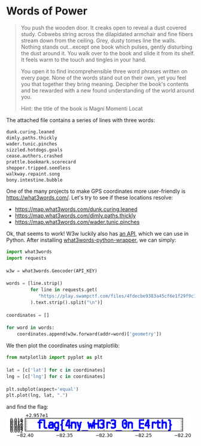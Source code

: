 # Words of Power

> You push the wooden door. It creaks open to reveal a dust covered study. Cobwebs string across the dilapidated armchair and fine fibers stream down from the ceiling. Grey, dusty tomes line the walls. Nothing stands out...except one book which pulses, gently disturbing the dust around it. You walk over to the book and slide it from its shelf. It feels warm to the touch and tingles in your hand.
>
> You open it to find incomprehensible three word phrases written on every page. None of the words stand out on their own, yet you feel you that together they bring meaning. Decipher the book's contents and be rewarded with a new found understanding of the world around you.
> 
> Hint: the title of the book is Magni Momenti Locat

The attached file contains a series of lines with three words:

```
dunk.curing.leaned
dimly.paths.thickly
wader.tunic.pinches
sizzled.hotdogs.goals
cease.authors.crashed
prattle.bookmark.scorecard
shopper.tripped.seedless
walkway.repaint.song
bony.intestine.bubble
```

One of the many projects to make GPS coordinates more user-friendly is https://what3words.com/. Let's try to see if these locations resolve:

- https://map.what3words.com/dunk.curing.leaned
- https://map.what3words.com/dimly.paths.thickly
- https://map.what3words.com/wader.tunic.pinches

Ok, that seems to work! W3w luckily also has [an API](https://docs.what3words.com/api/v2/), which we can use in Python.
After installing [what3words-python-wrapper](https://github.com/what3words/w3w-python-wrapper), we can simply:

```python
import what3words
import requests

w3w = what3words.Geocoder(API_KEY)

words = [line.strip()
         for line in requests.get(
            "https://play.swampctf.com/files/4fdecbe9383a45cf6e1f29f9c1daac8e/book-pages.txt"
         ).text.strip().split("\n")]

coordinates = []

for word in words:
    coordinates.append(w3w.forward(addr=word)['geometry'])
```

We then plot the coordinates using matplotlib:
```python
from matplotlib import pyplot as plt

lat = [c['lat'] for c in coordinates]
lng = [c['lng'] for c in coordinates]

plt.subplot(aspect='equal')
plt.plot(lng, lat, ".")
```

and find the flag:
![flag](https://github.com/DancingSimpletons/writeups/blob/master/swampctf-2018/words-of-power.png)
